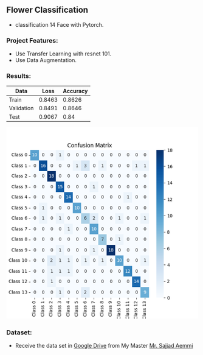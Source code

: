 ## Flower Classification

- classification 14 Face with Pytorch.

### Project Features:

- Use Transfer Learning with resnet 101.
- Use Data Augmentation.

### Results:

| Data       | Loss   | Accuracy |
|------------|--------|----------|
| Train      | 0.8463 | 0.8626   |
| Validation | 0.8491 | 0.8646   |
| Test       | 0.9067 | 0.84     |

![image](confusion_matrix.png)

### Dataset:

- Receive the data set in [Google Drive](https://drive.google.com/drive/u/0/folders/1WGSotRtFPYGuxPEGkWWRsBPlVXFSvl7p)
  from My Master [Mr. Sajjad Aemmi](https://github.com/sajjadAemmi/)